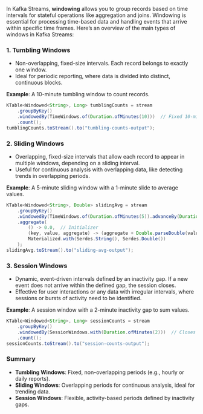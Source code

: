 In Kafka Streams, **windowing** allows you to group records based on time intervals for stateful operations like aggregation and joins. Windowing is essential for processing time-based data and handling events that arrive within specific time frames. Here’s an overview of the main types of windows in Kafka Streams:

### 1. **Tumbling Windows**
   - Non-overlapping, fixed-size intervals. Each record belongs to exactly one window.
   - Ideal for periodic reporting, where data is divided into distinct, continuous blocks.
   
   **Example**: A 10-minute tumbling window to count records.
   ```java
   KTable<Windowed<String>, Long> tumblingCounts = stream
       .groupByKey()
       .windowedBy(TimeWindows.of(Duration.ofMinutes(10)))  // Fixed 10-minute window
       .count();
   tumblingCounts.toStream().to("tumbling-counts-output");
   ```

### 2. **Sliding Windows**
   - Overlapping, fixed-size intervals that allow each record to appear in multiple windows, depending on a sliding interval.
   - Useful for continuous analysis with overlapping data, like detecting trends in overlapping periods.
   
   **Example**: A 5-minute sliding window with a 1-minute slide to average values.
   ```java
   KTable<Windowed<String>, Double> slidingAvg = stream
       .groupByKey()
       .windowedBy(TimeWindows.of(Duration.ofMinutes(5)).advanceBy(Duration.ofMinutes(1)))  // 5-minute window, sliding by 1 minute
       .aggregate(
           () -> 0.0,  // Initializer
           (key, value, aggregate) -> (aggregate + Double.parseDouble(value)) / 2,  // Aggregator
           Materialized.with(Serdes.String(), Serdes.Double())
       );
   slidingAvg.toStream().to("sliding-avg-output");
   ```

### 3. **Session Windows**
   - Dynamic, event-driven intervals defined by an inactivity gap. If a new event does not arrive within the defined gap, the session closes.
   - Effective for user interactions or any data with irregular intervals, where sessions or bursts of activity need to be identified.
   
   **Example**: A session window with a 2-minute inactivity gap to sum values.
   ```java
   KTable<Windowed<String>, Long> sessionCounts = stream
       .groupByKey()
       .windowedBy(SessionWindows.with(Duration.ofMinutes(2)))  // Closes after 2 minutes of inactivity
       .count();
   sessionCounts.toStream().to("session-counts-output");
   ```

### Summary
- **Tumbling Windows**: Fixed, non-overlapping periods (e.g., hourly or daily reports).
- **Sliding Windows**: Overlapping periods for continuous analysis, ideal for trending data.
- **Session Windows**: Flexible, activity-based periods defined by inactivity gaps.
